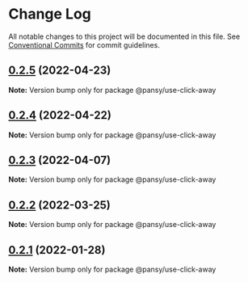 # Change Log

All notable changes to this project will be documented in this file.
See [Conventional Commits](https://conventionalcommits.org) for commit guidelines.

## [0.2.5](https://github.com/pansyjs/react-hooks/compare/@pansy/use-click-away@0.2.4...@pansy/use-click-away@0.2.5) (2022-04-23)

**Note:** Version bump only for package @pansy/use-click-away





## [0.2.4](https://github.com/pansyjs/react-hooks/compare/@pansy/use-click-away@0.2.3...@pansy/use-click-away@0.2.4) (2022-04-22)

**Note:** Version bump only for package @pansy/use-click-away





## [0.2.3](https://github.com/pansyjs/react-hooks/compare/@pansy/use-click-away@0.2.2...@pansy/use-click-away@0.2.3) (2022-04-07)

**Note:** Version bump only for package @pansy/use-click-away





## [0.2.2](https://github.com/pansyjs/react-hooks/compare/@pansy/use-click-away@0.2.1...@pansy/use-click-away@0.2.2) (2022-03-25)

**Note:** Version bump only for package @pansy/use-click-away





## [0.2.1](https://github.com/pansyjs/react-hooks/compare/@pansy/use-click-away@0.2.0...@pansy/use-click-away@0.2.1) (2022-01-28)

**Note:** Version bump only for package @pansy/use-click-away
